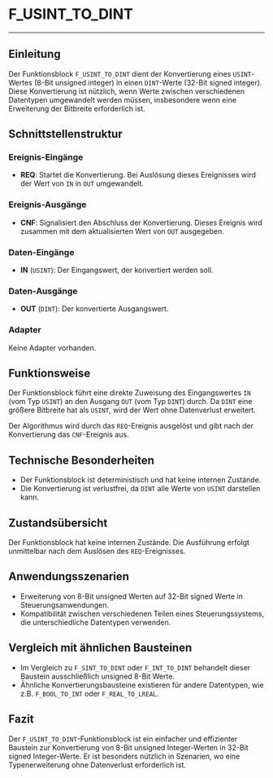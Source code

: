 # F_USINT_TO_DINT

* * * * * * * * * *

## Einleitung
Der Funktionsblock `F_USINT_TO_DINT` dient der Konvertierung eines `USINT`-Wertes (8-Bit unsigned integer) in einen `DINT`-Werte (32-Bit signed integer). Diese Konvertierung ist nützlich, wenn Werte zwischen verschiedenen Datentypen umgewandelt werden müssen, insbesondere wenn eine Erweiterung der Bitbreite erforderlich ist.

## Schnittstellenstruktur

### **Ereignis-Eingänge**
- **REQ**: Startet die Konvertierung. Bei Auslösung dieses Ereignisses wird der Wert von `IN` in `OUT` umgewandelt.

### **Ereignis-Ausgänge**
- **CNF**: Signalisiert den Abschluss der Konvertierung. Dieses Ereignis wird zusammen mit dem aktualisierten Wert von `OUT` ausgegeben.

### **Daten-Eingänge**
- **IN** (`USINT`): Der Eingangswert, der konvertiert werden soll.

### **Daten-Ausgänge**
- **OUT** (`DINT`): Der konvertierte Ausgangswert.

### **Adapter**
Keine Adapter vorhanden.

## Funktionsweise
Der Funktionsblock führt eine direkte Zuweisung des Eingangswertes `IN` (vom Typ `USINT`) an den Ausgang `OUT` (vom Typ `DINT`) durch. Da `DINT` eine größere Bitbreite hat als `USINT`, wird der Wert ohne Datenverlust erweitert.

Der Algorithmus wird durch das `REQ`-Ereignis ausgelöst und gibt nach der Konvertierung das `CNF`-Ereignis aus.

## Technische Besonderheiten
- Der Funktionsblock ist deterministisch und hat keine internen Zustände.
- Die Konvertierung ist verlustfrei, da `DINT` alle Werte von `USINT` darstellen kann.

## Zustandsübersicht
Der Funktionsblock hat keine internen Zustände. Die Ausführung erfolgt unmittelbar nach dem Auslösen des `REQ`-Ereignisses.

## Anwendungsszenarien
- Erweiterung von 8-Bit unsigned Werten auf 32-Bit signed Werte in Steuerungsanwendungen.
- Kompatibilität zwischen verschiedenen Teilen eines Steuerungssystems, die unterschiedliche Datentypen verwenden.

## Vergleich mit ähnlichen Bausteinen
- Im Vergleich zu `F_SINT_TO_DINT` oder `F_INT_TO_DINT` behandelt dieser Baustein ausschließlich unsigned 8-Bit Werte.
- Ähnliche Konvertierungsbausteine existieren für andere Datentypen, wie z.B. `F_BOOL_TO_INT` oder `F_REAL_TO_LREAL`.

## Fazit
Der `F_USINT_TO_DINT`-Funktionsblock ist ein einfacher und effizienter Baustein zur Konvertierung von 8-Bit unsigned Integer-Werten in 32-Bit signed Integer-Werte. Er ist besonders nützlich in Szenarien, wo eine Typenerweiterung ohne Datenverlust erforderlich ist.
